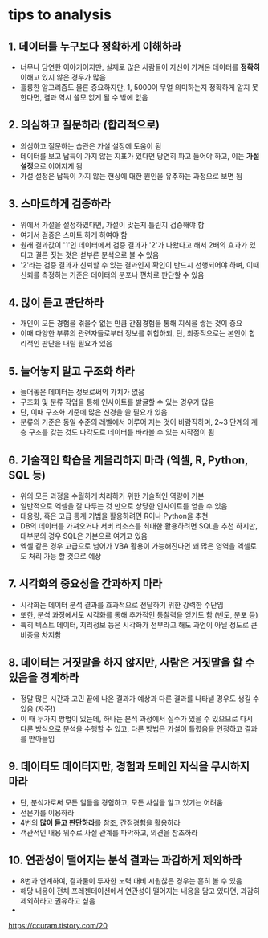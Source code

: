 # tips to analysis

## 1. 데이터를 누구보다 정확하게 이해하라

- 너무나 당연한 이야기이지만, 실제로 많은 사람들이 자신이 가져온 데이터를 **정확히** 이해고 있지 않은 경우가 많음
- 훌륭한 알고리즘도 물론 중요하지만, 1, 5000이 무얼 의미하는지 정확하게 알지 못한다면, 결과 역시 쓸모 없게 될 수 밖에 없음

## 2. 의심하고 질문하라 (합리적으로)

- 의심하고 질문하는 습관은 가설 설정에 도움이 됨
- 데이터를 보고 납득이 가지 않는 지표가 있다면 당연히 파고 들어야 하고, 이는 **가설 설정**으로 이어지게 됨
- 가설 설정은 납득이 가지 않는 현상에 대한 원인을 유추하는 과정으로 보면 됨

## 3. 스마트하게 검증하라

- 위에서 가설을 설정하였다면, 가설이 맞는지 틀린지 검증해야 함
- 여기서 검증은 스마트 하게 하여야 함
- 원래 결과값이 '1'인 데이터에서 검증 결과가 '2'가 나왔다고 해서 2배의 효과가 있다고 결론 짓는 것은 섣부른 분석으로 볼 수 있음
- '2'라는 검증 결과가 신뢰할 수 있는 결과인지 확인이 반드시 선행되어야 하며, 이때 신뢰를 측정하는 기준은 데이터의 분포나 편차로 판단할 수 있음

## 4.  많이 듣고 판단하라

- 개인이 모든 경험을 겪을수 없는 만큼 간접경험을 통해 지식을 쌓는 것이 중요
- 이때 다양한 부류의 관련자들로부터 정보를 취합하되, 단, 최종적으로는 본인이 합리적인 판단을 내릴 필요가 있음

## 5. 늘어놓지 말고 구조화 하라

- 늘어놓은 데이터는 정보로써의 가치가 없음
- 구조화 및 분류 작업을 통해 인사이트를 발굴할 수 있는 경우가 많음
- 단, 이때 구조화 기준에 많은 신경을 쓸 필요가 있음
- 분류의 기준은 동일 수준의 레벨에서 이루어 지는 것이 바람직하며, 2~3 단계의 계층 구조를 갖는 것도 다각도로 데이터를 바라볼 수 있는 시작점이 됨

## 6. 기술적인 학습을 게을리하지 마라 (엑셀, R, Python, SQL 등)

- 위의 모든 과정을 수월하게 처리하기 위한 기술적인 역량이 기본
- 일반적으로 엑셀을 잘 다루는 것 만으로 상당한 인사이트를 얻을 수 있음
- 대용량, 혹은 고급 통계 기법을 활용하려면 R이나 Python을 추천
- DB의 데이터를 가져오거나 서버 리소스를 최대한 활용하려면 SQL을 추천 하지만, 대부분의 경우 SQL은 기본으로 여기고 있음
- 엑셀 같은 경우 고급으로 넘어가 VBA 활용이 가능해진다면 꽤 많은 영역을 엑셀로도 처리 가능 할 것으로 예상

## 7. 시각화의 중요성을 간과하지 마라

- 시각화는 데이터 분석 결과를 효과적으로 전달하기 위한 강력한 수단임
- 또한, 분석 과정에서도 시각화를 통해 추가적인 통찰력을 얻기도 함 (빈도, 분포 등)
- 특히 텍스트 데이터, 지리정보 등은 시각화가 전부라고 해도 과언이 아닐 정도로 큰 비중을 차지함

## 8. 데이터는 거짓말을 하지 않지만, 사람은 거짓말을 할 수 있음을 경계하라

- 정말 많은 시간과 고민 끝에 나온 결과가 예상과 다른 결과를 나타낼 경우도 생길 수 있음 (자주!)
- 이 때 두가지 방법이 있는데, 하나는 분석 과정에서 실수가 있을 수 있으므로 다시 다른 방식으로 분석을 수행할 수 있고, 다른 방법은 가설이 틀렸음을 인정하고 결과를 받아들임

## 9. 데이터도 데이터지만, 경험과 도메인 지식을 무시하지 마라

- 단, 분석가로써 모든 일들을 경험하고, 모든 사실을 알고 있기는 어려움
- 전문가를 이용하라
- 4번의 **많이 듣고 판단하라**를 참조, 간점경험을 활용하라
- 객관적인 내용 위주로 사실 관계를 파악하고, 의견을 참조하라

## 10. 연관성이 떨어지는 분석 결과는 과감하게 제외하라

- 8번과 연계하여, 결과물이 투자한 노력 대비 시원찮은 경우는 흔히 볼 수 있음
- 해당 내용이 전체 프레젠테이션에서 연관성이 떨어지는 내용을 담고 있다면, 과감히 제외하라고 권유하고 싶음
- 



https://ccuram.tistory.com/20







